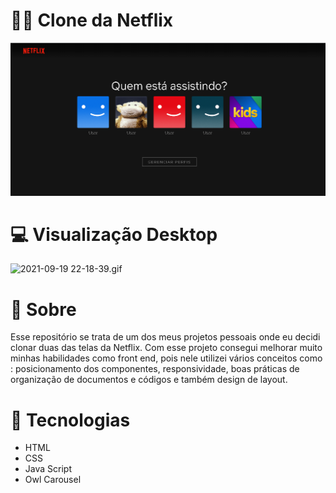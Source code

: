 # 👨‍💻 Clone da Netflix
![Netflix](https://github.com/CaiqueMenezes/CloneTelaInicialNetflix/blob/main/Clone-Netflix.png)

# 💻  Visualização Desktop
![2021-09-19 22-18-39.gif](https://github.com/CaiqueMenezes/CloneTelaInicialNetflix/blob/main/2021-09-19%2022-18-39.gif)


# 🔖 Sobre
Esse repositório se trata de um dos meus projetos pessoais onde eu decidi clonar duas das telas da Netflix. Com esse projeto consegui melhorar muito minhas habilidades como front end, pois nele utilizei vários conceitos como : posicionamento dos componentes, responsividade, boas práticas de organização de documentos e códigos e também design de layout.

# 🚀 Tecnologias

* HTML
* CSS
* Java Script
* Owl Carousel
